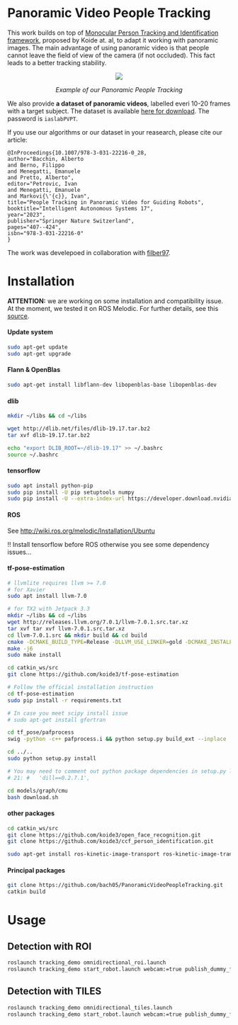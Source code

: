 # Panoramic Video People Tracking 
This work builds on top of [Monocular Person Tracking and Identification framework](https://doi.org/10.1016/j.robot.2019.103348), proposed by Koide at. al, to adapt it working with panoramic images. The main advantage of using panoramic video is that people cannot leave the field of view of the camera (if not occluded). This fact leads to a better tracking stability. 

<p align="center">
  <img src="https://github.com/bach05/PanoramicVideoPeopleTracking/blob/master/media/PanoramicPeopleTracking_example.gif?raw=true" />
</p>
<p align="center">
<em>Example of our Panoramic People Tracking</em>
</p>

We also provide **a dataset of panoramic videos**, labelled everi 10-20 frames with a target subject. The dataset is available [here for download](https://mega.nz/file/V2wi0RgD#YwGp4fXdiwiH7WKC2riCzbe4NftLOx2zKZowFW8GVAM). The password is `iaslabPVPT`.


If you use our algorithms or our dataset in your reasearch, please cite our article: 

```
@InProceedings{10.1007/978-3-031-22216-0_28,
author="Bacchin, Alberto
and Berno, Filippo
and Menegatti, Emanuele
and Pretto, Alberto",
editor="Petrovic, Ivan
and Menegatti, Emanuele
and Markovi{\'{c}}, Ivan",
title="People Tracking in Panoramic Video for Guiding Robots",
booktitle="Intelligent Autonomous Systems 17",
year="2023",
publisher="Springer Nature Switzerland",
pages="407--424",
isbn="978-3-031-22216-0"
}
```
The work was develepoed in collaboration with [filber97](https://github.com/filber97).

# Installation

**ATTENTION:** we are working on some installation and compatibility issue. At the moment, we tested it on ROS Melodic. For further details, see this [source](https://github.com/koide3/monocular_person_following/wiki/%5BDeprecated,-Jetpack-4.2%5D-Install-from-source). 

#### Update system

```bash
sudo apt-get update
sudo apt-get upgrade
```

#### Flann & OpenBlas

```bash
sudo apt-get install libflann-dev libopenblas-base libopenblas-dev
```

#### dlib

```bash
mkdir ~/libs && cd ~/libs

wget http://dlib.net/files/dlib-19.17.tar.bz2
tar xvf dlib-19.17.tar.bz2

echo "export DLIB_ROOT=~/dlib-19.17" >> ~/.bashrc
source ~/.bashrc
```

#### tensorflow

```bash
sudo apt install python-pip
sudo pip install -U pip setuptools numpy
sudo pip install -U --extra-index-url https://developer.download.nvidia.com/compute/redist/jp33 tensorflow-gpu
```

#### ROS

See http://wiki.ros.org/melodic/Installation/Ubuntu

!! Install tensorflow before ROS otherwise you see some dependency issues...

#### tf-pose-estimation

```bash
# llvmlite requires llvm >= 7.0
# for Xavier
sudo apt install llvm-7.0

# for TX2 with Jetpack 3.3
mkdir ~/libs && cd ~/libs
wget http://releases.llvm.org/7.0.1/llvm-7.0.1.src.tar.xz
tar xvf tar xvf llvm-7.0.1.src.tar.xz
cd llvm-7.0.1.src && mkdir build && cd build
cmake -DCMAKE_BUILD_TYPE=Release -DLLVM_USE_LINKER=gold -DCMAKE_INSTALL_PREFIX=/usr/local ..
make -j6
sudo make install
```

```bash
cd catkin_ws/src
git clone https://github.com/koide3/tf-pose-estimation

# Follow the official installation instruction
cd tf-pose-estimation
sudo pip install -r requirements.txt

# In case you meet scipy install issue
# sudo apt-get install gfortran

cd tf_pose/pafprocess
swig -python -c++ pafprocess.i && python setup.py build_ext --inplace

cd ../..
sudo python setup.py install

# You may need to comment out python package dependencies in setup.py like as follows:
# 21: #   'dill==0.2.7.1',

cd models/graph/cmu
bash download.sh
```

#### other packages

```bash
cd catkin_ws/src
git clone https://github.com/koide3/open_face_recognition.git
git clone https://github.com/koide3/ccf_person_identification.git

sudo apt-get install ros-kinetic-image-transport ros-kinetic-image-transport-plugins ros-melodic-image-proc
```
#### Principal packages

```bash
git clone https://github.com/bach05/PanoramicVideoPeopleTracking.git 
catkin build
```

# Usage

## Detection with ROI
```bash
roslaunch tracking_demo omnidirectional_roi.launch
roslaunch tracking_demo start_robot.launch webcam:=true publish_dummy_frames:=true
```

## Detection with TILES
```bash
roslaunch tracking_demo omnidirectional_tiles.launch
roslaunch tracking_demo start_robot.launch webcam:=true publish_dummy_frames:=true
```
